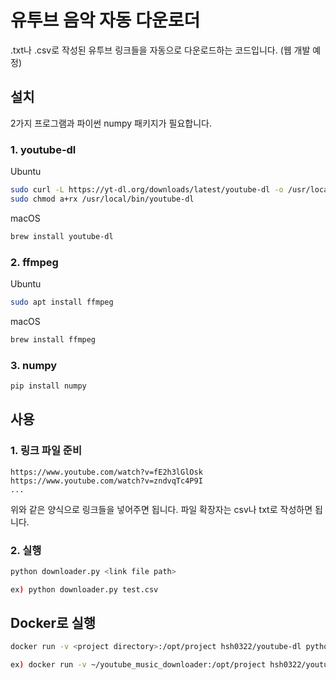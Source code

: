 # 유투브 음악 자동 다운로더

.txt나 .csv로 작성된 유투브 링크들을 자동으로 다운로드하는 코드입니다. (웹 개발 예정)

## 설치

2가지 프로그램과 파이썬 numpy 패키지가 필요합니다.

### 1. youtube-dl

Ubuntu
```bash
sudo curl -L https://yt-dl.org/downloads/latest/youtube-dl -o /usr/local/bin/youtube-dl
sudo chmod a+rx /usr/local/bin/youtube-dl
```

macOS
```bash
brew install youtube-dl
```

### 2. ffmpeg

Ubuntu
```bash
sudo apt install ffmpeg
```

macOS
```bash
brew install ffmpeg
```

### 3. numpy
```bash
pip install numpy
```

## 사용

### 1. 링크 파일 준비
```csv
https://www.youtube.com/watch?v=fE2h3lGlOsk
https://www.youtube.com/watch?v=zndvqTc4P9I
...
```
위와 같은 양식으로 링크들을 넣어주면 됩니다. 파일 확장자는 csv나 txt로 작성하면 됩니다.

### 2. 실행
```bash
python downloader.py <link file path>

ex) python downloader.py test.csv
```

## Docker로 실행

```bash
docker run -v <project directory>:/opt/project hsh0322/youtube-dl python downloader.py <link file path>

ex) docker run -v ~/youtube_music_downloader:/opt/project hsh0322/youtube-dl python downloader.py test.csv
```
